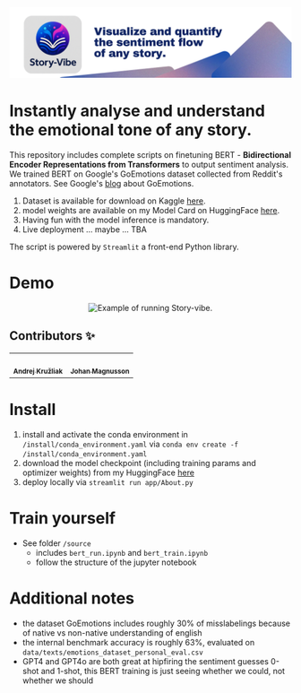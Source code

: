 <p align="center">
  <img src="imgsrc/story-vibe-banner.png" alt="Visualize and quantify the vibe of any story.">
</p>

# Instantly analyse and understand the emotional tone of any story.
This repository includes complete scripts on finetuning BERT - **Bidirectional Encoder Representations from Transformers** to output sentiment analysis. We trained BERT on Google's GoEmotions dataset collected from Reddit's annotators. See Google's [blog](https://research.google/blog/goemotions-a-dataset-for-fine-grained-emotion-classification/) about GoEmotions.

1. Dataset is available for download on Kaggle [here](https://www.kaggle.com/datasets/debarshichanda/goemotions).
2. model weights are available on my Model Card on HuggingFace [here](https://huggingface.co/dhajnes/bert-story-vibe/tree/main).
3. Having fun with the model inference is mandatory.
4. Live deployment ... maybe ... TBA


The script is powered by `Streamlit` a front-end Python library.

# Demo
<p align="center">
  <img src="imgsrc/story-vibe-tutorial.gif" alt="Example of running Story-vibe.">
</p>

## Contributors ✨

<!-- ALL-CONTRIBUTORS-LIST:START -->
<!-- prettier-ignore -->
<table>
<tr><td align="center"><a href="https://github.com/dhajnes"><img src="https://avatars.githubusercontent.com/akruzliak" width="100px;" alt=""/><br /><sub><b>Andrej Kružliak</b></sub></a></td>
<td align="center"><a href="https://github.com/johmag2"><img src="https://avatars.githubusercontent.com/johmag2" width="100px;" alt=""/><br /><sub><b>Johan Magnusson</b></sub></a></td>
</tr>
</table>
<!-- ALL-CONTRIBUTORS-LIST:END -->

# Install
1. install and activate the conda environment in `/install/conda_environment.yaml` via `conda env create -f /install/conda_environment.yaml`
2. download the model checkpoint (including training params and optimizer weights) from my HuggingFace [here](https://huggingface.co/dhajnes/bert-story-vibe/tree/main)
3. deploy locally via `streamlit run app/About.py`
   

# Train yourself
- See folder `/source`
  - includes `bert_run.ipynb` and `bert_train.ipynb`
  - follow the structure of the jupyter notebook

# Additional notes
- the dataset GoEmotions includes roughly 30% of misslabelings because of native vs non-native understanding of english
- the internal benchmark accuracy is roughly 63%, evaluated on `data/texts/emotions_dataset_personal_eval.csv`
- GPT4 and GPT4o are both great at hipfiring the sentiment guesses 0-shot and 1-shot, this BERT training is just seeing whether we could, not whether we should

